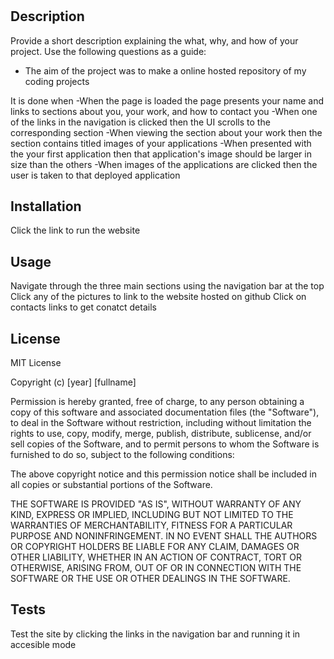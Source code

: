 
# <Hosted Coding Website Project>

## Description

Provide a short description explaining the what, why, and how of your project. Use the following questions as a guide:

- The aim of the project was to make a online hosted repository of my coding projects

It is done when
-When the page is loaded the page presents your name and links to sections about you, your work, and how to contact you
-When one of the links in the navigation is clicked then the UI scrolls to the corresponding section
-When viewing the section about your work then the section contains titled images of your applications
-When presented with the your first application then that application's image should be larger in size than the others
-When images of the applications are clicked then the user is taken to that deployed application

## Installation

Click the link to run the website



## Usage

Navigate through the three main sections using the navigation bar at the top
Click any of the pictures to link to the website hosted on github
Click on contacts links to get conatct details

## License

MIT License

Copyright (c) [year] [fullname]

Permission is hereby granted, free of charge, to any person obtaining a copy
of this software and associated documentation files (the "Software"), to deal
in the Software without restriction, including without limitation the rights
to use, copy, modify, merge, publish, distribute, sublicense, and/or sell
copies of the Software, and to permit persons to whom the Software is
furnished to do so, subject to the following conditions:

The above copyright notice and this permission notice shall be included in all
copies or substantial portions of the Software.

THE SOFTWARE IS PROVIDED "AS IS", WITHOUT WARRANTY OF ANY KIND, EXPRESS OR
IMPLIED, INCLUDING BUT NOT LIMITED TO THE WARRANTIES OF MERCHANTABILITY,
FITNESS FOR A PARTICULAR PURPOSE AND NONINFRINGEMENT. IN NO EVENT SHALL THE
AUTHORS OR COPYRIGHT HOLDERS BE LIABLE FOR ANY CLAIM, DAMAGES OR OTHER
LIABILITY, WHETHER IN AN ACTION OF CONTRACT, TORT OR OTHERWISE, ARISING FROM,
OUT OF OR IN CONNECTION WITH THE SOFTWARE OR THE USE OR OTHER DEALINGS IN THE
SOFTWARE.


## Tests

Test the site by clicking the links in the navigation bar and running it in accesible mode

